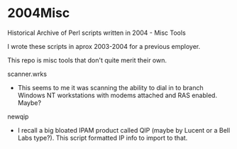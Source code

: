 # 2004Misc
Historical Archive of Perl scripts written in 2004 - Misc Tools

I wrote these scripts in aprox 2003-2004 for a previous employer.

This repo is misc tools that don't quite merit their own.

scanner.wrks
- This seems to me it was scanning the ability to dial in to branch Windows NT workstations with modems attached and RAS enabled. Maybe?

newqip
- I recall a big bloated IPAM product called QIP (maybe by Lucent or a Bell Labs type?).  This script formatted IP info to import to that.
